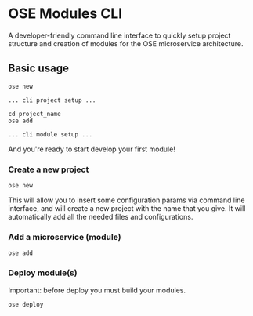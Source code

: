 # OSE Modules CLI

A developer-friendly command line interface to quickly setup project structure and creation of modules for the OSE microservice architecture.

## Basic usage

```
ose new

... cli project setup ...

cd project_name
ose add

... cli module setup ... 

```

And you're ready to start develop your first module!

### Create a new project

```
ose new
```

This will allow you to insert some configuration params via command line interface, and will create a new project with the name that you give. It will automatically add all the needed files and configurations.

### Add a microservice (module)

```
ose add
```

### Deploy module(s)

Important: before deploy you must build your modules.

```
ose deploy
```